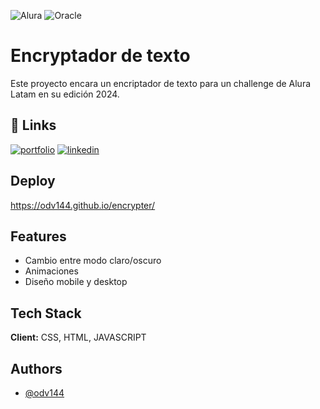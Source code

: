 
![Alura](https://app.aluracursos.com/assets/images/logos/logo-aluraespanhol.svg)
![Oracle](https://cdn2.gnarususercontent.com.br/6/449886/e4621638-6168-4948-a623-76dcfdefd99c.png)
# Encryptador de texto

Este proyecto encara un encriptador de texto para un challenge de Alura Latam en su edición 2024.


## 🔗 Links
[![portfolio](https://img.shields.io/badge/my_portfolio-000?style=for-the-badge&logo=ko-fi&logoColor=white)](https://katherineoelsner.com/)
[![linkedin](https://img.shields.io/badge/linkedin-0A66C2?style=for-the-badge&logo=linkedin&logoColor=white)](https://www.linkedin.com/in/omar-virili/)




## Deploy

https://odv144.github.io/encrypter/


## Features

- Cambio entre modo claro/oscuro
- Animaciones
- Diseño mobile y desktop



## Tech Stack

**Client:** CSS, HTML, JAVASCRIPT




## Authors

- [@odv144](https://www.github.com/odv144)
